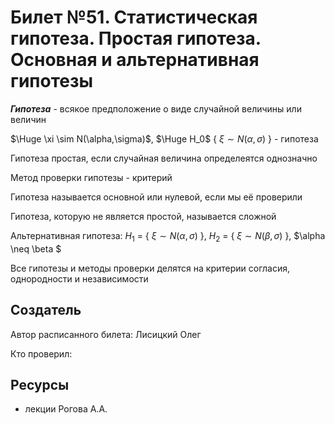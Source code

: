 # Билет №51. Статистическая гипотеза. Простая гипотеза. Основная и альтернативная гипотезы

***Гипотеза*** - всякое предположение о виде случайной величины или величин

$\Huge \xi \sim N(\alpha,\sigma)$,  $\Huge H_0$ { $\xi \sim N(\alpha,\sigma)$ } - гипотеза

Гипотеза простая, если случайная величина определеятся однозначно

Метод проверки гипотезы - критерий

Гипотеза называется основной или нулевой, если мы её проверили

Гипотеза, которую не является простой, называется сложной

Альтернативная гипотеза: $H_1$ = { $\xi \sim N(\alpha,\sigma)$ }, $H_2$ = { $\xi \sim N(\beta,\sigma)$ }, $\alpha \neq \beta $

Все гипотезы и методы проверки делятся на критерии согласия, однородности и независимости

## Создатель

Автор расписанного билета: Лисицкий Олег

Кто проверил:


## Ресурсы
- лекции Рогова А.А.
